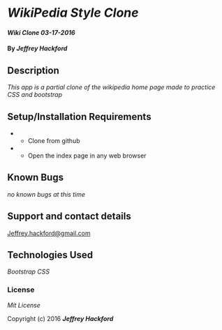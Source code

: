 # _WikiPedia Style Clone_

#### _Wiki Clone 03-17-2016_

#### By _**Jeffrey Hackford**_

## Description

_This app is a partial clone of the wikipedia home page made to practice CSS and bootstrap_

## Setup/Installation Requirements

* - Clone from github
* - Open the index page in any web browser

## Known Bugs

_no known bugs at this time_

## Support and contact details

Jeffrey.hackford@gmail.com

## Technologies Used

_Bootstrap_
_CSS_

### License

*Mit License*

Copyright (c) 2016 **_Jeffrey Hackford_**
